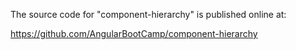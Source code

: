 The source code for "component-hierarchy" is published online at:

https://github.com/AngularBootCamp/component-hierarchy

